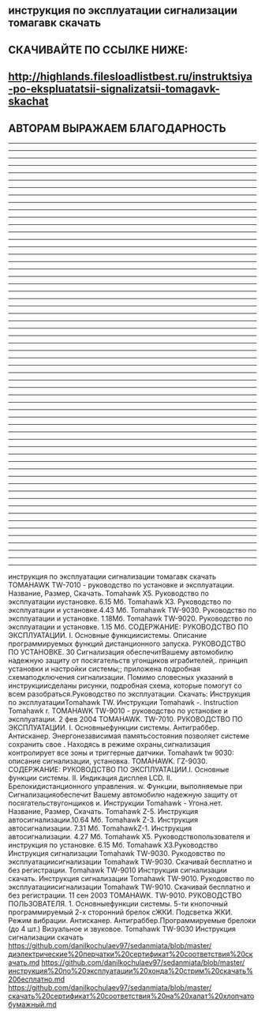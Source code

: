 инструкция по эксплуатации сигнализации томагавк скачать
--------------------------------------------------
СКАЧИВАЙТЕ ПО ССЫЛКЕ НИЖЕ:
--------------------------------------------------
http://highlands.filesloadlistbest.ru/instruktsiya-po-ekspluatatsii-signalizatsii-tomagavk-skachat
--------------------------------------------------
АВТОРАМ ВЫРАЖАЕМ БЛАГОДАРНОСТЬ
--------------------------------------------------
--------------------------------------------------
--------------------------------------------------
--------------------------------------------------
--------------------------------------------------
--------------------------------------------------
--------------------------------------------------
--------------------------------------------------
--------------------------------------------------
--------------------------------------------------
--------------------------------------------------
--------------------------------------------------
--------------------------------------------------
--------------------------------------------------
--------------------------------------------------
--------------------------------------------------
--------------------------------------------------
--------------------------------------------------
--------------------------------------------------
--------------------------------------------------
--------------------------------------------------
--------------------------------------------------
--------------------------------------------------
--------------------------------------------------
--------------------------------------------------
--------------------------------------------------
--------------------------------------------------
--------------------------------------------------
--------------------------------------------------
--------------------------------------------------
--------------------------------------------------
--------------------------------------------------
--------------------------------------------------
--------------------------------------------------
--------------------------------------------------
--------------------------------------------------
--------------------------------------------------
--------------------------------------------------
--------------------------------------------------
--------------------------------------------------
--------------------------------------------------
--------------------------------------------------
--------------------------------------------------
--------------------------------------------------
--------------------------------------------------
--------------------------------------------------
--------------------------------------------------
--------------------------------------------------
--------------------------------------------------
--------------------------------------------------
--------------------------------------------------
--------------------------------------------------
--------------------------------------------------
--------------------------------------------------
--------------------------------------------------
--------------------------------------------------
--------------------------------------------------
--------------------------------------------------
--------------------------------------------------
инструкция по эксплуатации сигнализации томагавк скачать TOMAHAWK TW-7010 - руководство по установке и эксплуатации. Название, Размер, Скачать. Tomahawk X5. Руководство по эксплуатации иустановке. 6.15 Мб. Tomahawk X3. Руководство по эксплуатации и установке.4.43 Мб. Tomahawk TW-9030. Руководство по эксплуатации и установке. 1.18Мб. Tomahawk TW-9020. Руководство по эксплуатации и установке. 1.15 Мб. СОДЕРЖАНИЕ: РУКОВОДСТВО ПО ЭКСПЛУАТАЦИИ. I. Основные функциисистемы.  Описание программируемых функций дистанционного запуска. РУКОВОДСТВО ПО УСТАНОВКЕ. 30  Сигнализация обеспечитВашему автомобилю надежную защиту от посягательств угонщиков играбителей,. принцип установки и настройки системы;; приложена подробная схемаподключения сигнализации. Помимо словесных указаний в инструкциисделаны рисунки, подробная схема, которые помогут со всем разобраться.Руководство по эксплуатации. Скачать: Инструкция по эксплуатацииTomahawk TW. Инструкции Tomahawk -. Instruction Tomahawk r. TOMAHAWK TW-9010 - руководство по установке и эксплуатации. 2 фев 2004  TOMAHAWK. TW-7010. РУКОВОДСТВО ПО ЭКСПЛУАТАЦИИ. I. Основныефункции системы. Антиграббер. Антисканер. Энергонезависимая памятьсостояния позволяет системе сохранить свое . Находясь в режиме охраны,сигнализация контролирует все зоны и триггерные датчики. Tomahawk tw 9030: описание сигнализации, установка. TOMAHAWK. ГZ-9030. СОДЕРЖАНИЕ: РУКОВОДСТВО ПО ЭКСПЛУАТАЦИИ.I. Основные функции системы. II. Индикация дисплея LCD. II. Брелокидистанционного управления. w. Функции, выполняемые при  Сигнализацияобеспечит Вашему автомобилю надежную защиту от посягательствугонщиков и. Инструкции Tomahawk - Угона.нет. Название, Размер, Скачать. Tomahawk Z-5. Инструкция автосигнализации.10.64 Мб. Tomahawk Z-3. Инструкция автосигнализации. 7.31 Мб. TomahawkZ-1. Инструкция автосигнализации. 4.27 Мб. Tomahawk X5. Руководствопользователя и инструкция по установке. 6.15 Мб. Tomahawk X3.Руководство
Инструкция сигнализации Tomahawk TW-9030. Рукодовство по эксплуатациисигнализации Tomahawk TW-9030. Скачивай бесплатно и без регистрации. Tomahawk TW-9010  Инструкция сигнализации скачать. Инструкция сигнализации Tomahawk TW-9010. Рукодовство по эксплуатациисигнализации Tomahawk TW-9010. Скачивай бесплатно и без регистрации. 11 сен 2003  TOMAHAWK. TW-9010. РУКОВОДСТВО ПОЛЬЗОВАТЕЛЯ. 1. Основныефункции системы. 5-ти кнопочный программируемый 2-х сторонний брелок сЖКИ. Подсветка ЖКИ. Режим вибрации. Антисканер. Антиграббер.Программируемые брелоки (до 4 шт.) Визуальное и звуковое. Tomahawk TW-9030  Инструкция сигнализации скачать
https://github.com/danilkochulaev97/sedanmiata/blob/master/диэлектрические%20перчатки%20сертификат%20соответствия%20скачать.md
https://github.com/danilkochulaev97/sedanmiata/blob/master/инструкция%20по%20эксплуатации%20хонда%20стрим%20скачать%20бесплатно.md
https://github.com/danilkochulaev97/sedanmiata/blob/master/скачать%20сертификат%20соответствия%20на%20халат%20хлопчатобумажный.md